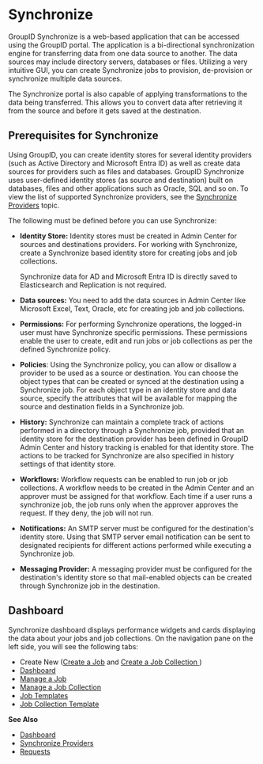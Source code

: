 # Synchronize

GroupID Synchronize is a web-based application that can be accessed using the GroupID portal. The
application is a bi-directional synchronization engine for transferring data from one data source to
another. The data sources may include directory servers, databases or files. Utilizing a very
intuitive GUI, you can create Synchronize jobs to provision, de-provision or synchronize multiple
data sources.

The Synchronize portal is also capable of applying transformations to the data being transferred.
This allows you to convert data after retrieving it from the source and before it gets saved at the
destination.

## Prerequisites for Synchronize

Using GroupID, you can create identity stores for several identity providers (such as Active
Directory and Microsoft Entra ID) as well as create data sources for providers such as files and
databases. GroupID Synchronize uses user-defined identity stores (as source and destination) built
on databases, files and other applications such as Oracle, SQL and so on. To view the list of
supported Synchronize providers, see the
[Synchronize Providers](/docs/directorymanager/11.0/directorymanager/portal/synchronize/provider.md) topic.

The following must be defined before you can use Synchronize:

- **Identity Store:** Identity stores must be created in Admin Center for sources and destinations
  providers. For working with Synchronize, create a Synchronize based identity store for creating
  jobs and job collections.

  Synchronize data for AD and Microsoft Entra ID is directly saved to Elasticsearch and
  Replication is not required.

- **Data sources:** You need to add the data sources in Admin Center like Microsoft Excel, Text,
  Oracle, etc for creating job and job collections.
- **Permissions:** For performing Synchronize operations, the logged-in user must have Synchronize
  specific permissions. These permissions enable the user to create, edit and run jobs or job
  collections as per the defined Synchronize policy.
- **Policies**: Using the Synchronize policy, you can allow or disallow a provider to be used as a
  source or destination. You can choose the object types that can be created or synced at the
  destination using a Synchronize job. For each object type in an identity store and data source,
  specify the attributes that will be available for mapping the source and destination fields in a
  Synchronize job.
- **History:** Synchronize can maintain a complete track of actions performed in a directory through
  a Synchronize job, provided that an identity store for the destination provider has been defined
  in GroupID Admin Center and history tracking is enabled for that identity store. The actions to be
  tracked for Synchronize are also specified in history settings of that identity store.
- **Workflows:** Workflow requests can be enabled to run job or job collections. A workflow needs to
  be created in the Admin Center and an approver must be assigned for that workflow. Each time if a
  user runs a synchronize job, the job runs only when the approver approves the request. If they
  deny, the job will not run.
- **Notifications:** An SMTP server must be configured for the destination's identity store. Using
  that SMTP server email notification can be sent to designated recipients for different actions
  performed while executing a Synchronize job.
- **Messaging Provider:** A messaging provider must be configured for the destination's identity
  store so that mail-enabled objects can be created through Synchronize job in the destination.

## Dashboard

Synchronize dashboard displays performance widgets and cards displaying the data about your jobs and
job collections. On the navigation pane on the left side, you will see the following tabs:

- Create New ([Create a Job](/docs/directorymanager/11.0/directorymanager/portal/synchronize/job/create.md)
  and
  [Create a Job Collection ](/docs/directorymanager/11.0/directorymanager/portal/synchronize/collection/create.md))
- [Dashboard](/docs/directorymanager/11.0/directorymanager/portal/synchronize/dashboard.md)
- [Manage a Job](/docs/directorymanager/11.0/directorymanager/portal/synchronize/manage/job.md)
- [Manage a Job Collection ](/docs/directorymanager/11.0/directorymanager/portal/synchronize/manage/jobcollection.md)
- [Job Templates](/docs/directorymanager/11.0/directorymanager/portal/synchronize/manage/jobtemplate.md)
- [Job Collection Template](/docs/directorymanager/11.0/directorymanager/portal/synchronize/manage/jobcollectiontemplate.md)

**See Also**

- [Dashboard](/docs/directorymanager/11.0/directorymanager/portal/synchronize/dashboard.md)
- [Synchronize Providers](/docs/directorymanager/11.0/directorymanager/portal/synchronize/provider.md)
- [Requests](/docs/directorymanager/11.0/directorymanager/portal/request/overview.md)
